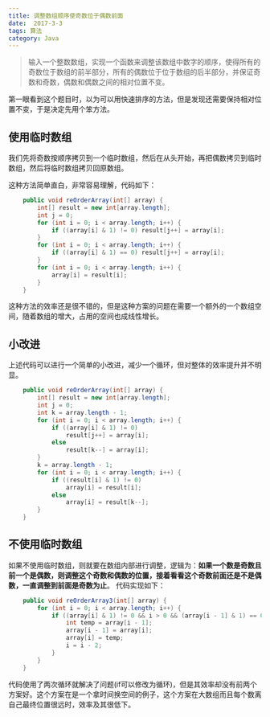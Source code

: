 ```yaml
---
title: 调整数组顺序使奇数位于偶数前面
date:  2017-3-3
tags: 算法
category: Java
---
```


> 输入一个整数数组，实现一个函数来调整该数组中数字的顺序，使得所有的奇数位于数组的前半部分，所有的偶数位于位于数组的后半部分，并保证奇数和奇数，偶数和偶数之间的相对位置不变。

第一眼看到这个题目时，以为可以用快速排序的方法，但是发现还需要保持相对位置不变，于是决定先用个笨方法。

## 使用临时数组
我们先将奇数按顺序拷贝到一个临时数组，然后在从头开始，再把偶数拷贝到临时数组，然后将临时数组拷贝回原数组。

<!--more-->

这种方法简单直白，非常容易理解，代码如下：
```java
    public void reOrderArray(int[] array) {
        int[] result = new int[array.length];
        int j = 0;
        for (int i = 0; i < array.length; i++) {
            if ((array[i] & 1) != 0) result[j++] = array[i];
        }
        for (int i = 0; i < array.length; i++) {
            if ((array[i] & 1) == 0) result[j++] = array[i];
        }
        for (int i = 0; i < array.length; i++) {
            array[i] = result[i];
        }
    }
```
这种方法的效率还是很不错的，但是这种方案的问题在需要一个额外的一个数组空间，随着数组的增大，占用的空间也成线性增长。

## 小改进
上述代码可以进行一个简单的小改进，减少一个循环，但对整体的效率提升并不明显。
```java
    public void reOrderArray(int[] array) {
        int[] result = new int[array.length];
        int j = 0;
        int k = array.length - 1;
        for (int i = 0; i < array.length; i++) {
            if ((array[i] & 1) != 0)
                result[j++] = array[i];
            else
                result[k--] = array[i];
        }
        k = array.length - 1;
        for (int i = 0; i < array.length; i++) {
            if ((result[i] & 1) != 0)
                array[i] = result[i];
            else
                array[i] = result[k--];
        }
    }
```

## 不使用临时数组
如果不使用临时数组，则就要在数组内部进行调整，逻辑为：**如果一个数是奇数且前一个是偶数，则调整这个奇数和偶数的位置，接着看看这个奇数前面还是不是偶数，一直调整到前面是奇数为止**。
代码实现如下：

```java
    public void reOrderArray3(int[] array) {
        for (int i = 0; i < array.length; i++) {
            if ((array[i] & 1) != 0 && i > 0 && (array[i - 1] & 1) == 0) {
                int temp = array[i - 1];
                array[i - 1] = array[i];
                array[i] = temp;
                i = i - 2;
            }
        }
    }
```
代码使用了两次循环就解决了问题(if可以修改为循环)，但是其效率却没有前两个方案好。这个方案在是一个拿时间换空间的例子，这个方案在大数组而且每个数离自己最终位置很远时，效率及其很低下。